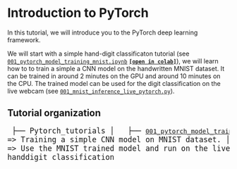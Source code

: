 # Introduction to PyTorch
In this tutorial, we will introduce you to the PyTorch deep learning framework.

We will start with a simple hand-digit classificaton tutorial (see [`001_pytorch_model_training_mnist.ipynb`](./001_pytorch_model_training_mnist.ipynb) [**`[open in colab]`**](https://colab.research.google.com/drive/1ofmXEJns_w5r6yVxY3--11zW5oyafKJJ)), we will learn how to to train a simple a CNN model on the handwritten MNIST dataset. It can be trained in around 2 minutes on the GPU and around 10 minutes on the CPU. The trained model can be used for the digit classification on the live webcam (see [`001_mnist_inference_live_pytorch.py`](./001_mnist_inference_live_pytorch.py)). 


## Tutorial organization
<big><pre>
├── Pytorch_tutorials
│   ├── [`001_pytorch_model_training_mnist.ipynb`](./001_pytorch_model_training_mnist.ipynb) =>   Training a simple CNN model on MNIST dataset.
│   ├── [`001_mnist_inference_live_pytorch.py`](./001_mnist_inference_live_pytorch.py)   =>   Use the MNIST trained model and run on the live webcam for handdigit classification
</pre></big>
